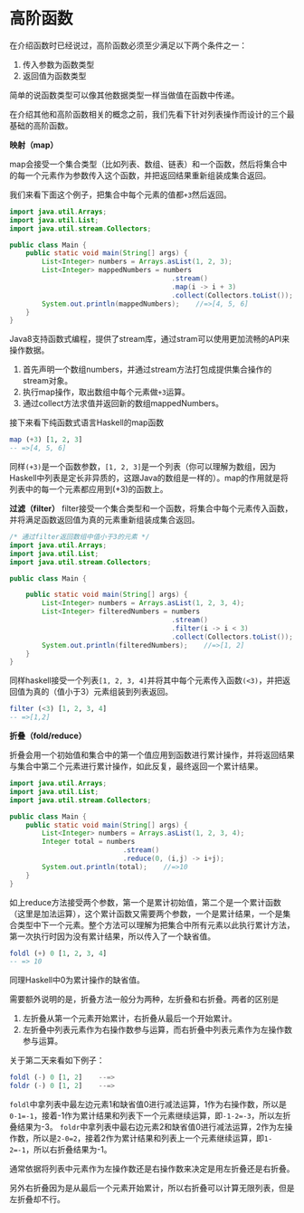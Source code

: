 # 高阶函数

在介绍函数时已经说过，高阶函数必须至少满足以下两个条件之一：
1. 传入参数为函数类型
2. 返回值为函数类型

简单的说函数类型可以像其他数据类型一样当做值在函数中传递。

在介绍其他和高阶函数相关的概念之前，我们先看下针对列表操作而设计的三个最基础的高阶函数。

**映射（map）**

map会接受一个集合类型（比如列表、数组、链表）和一个函数，然后将集合中的每一个元素作为参数传入这个函数，并把返回结果重新组装成集合返回。

我们来看下面这个例子，把集合中每个元素的值都`+3`然后返回。

```java
import java.util.Arrays;
import java.util.List;
import java.util.stream.Collectors;

public class Main {
    public static void main(String[] args) {
        List<Integer> numbers = Arrays.asList(1, 2, 3);
        List<Integer> mappedNumbers = numbers
                                        .stream()
                                        .map(i -> i + 3)
                                        .collect(Collectors.toList());
        System.out.println(mappedNumbers);    //=>[4, 5, 6]
    }
}
```
Java8支持函数式编程，提供了stream库，通过stram可以使用更加流畅的API来操作数据。
1. 首先声明一个数组numbers，并通过stream方法打包成提供集合操作的stream对象。
2. 执行map操作，取出数组中每个元素做`+3`运算。
3. 通过collect方法求值并返回新的数组mappedNumbers。

接下来看下纯函数式语言Haskell的map函数
```haskell
map (+3) [1, 2, 3]
-- =>[4, 5, 6]
```
同样`(+3)`是一个函数参数，`[1, 2, 3]`是一个列表（你可以理解为数组，因为Haskell中列表是定长非异质的，这跟Java的数组是一样的）。map的作用就是将列表中的每一个元素都应用到(+3)的函数上。

**过滤（filter）**
filter接受一个集合类型和一个函数，将集合中每个元素传入函数，并将满足函数返回值为真的元素重新组装成集合返回。

```java
/* 通过filter返回数组中值小于3的元素 */
import java.util.Arrays;
import java.util.List;
import java.util.stream.Collectors;

public class Main {

    public static void main(String[] args) {
        List<Integer> numbers = Arrays.asList(1, 2, 3, 4);
        List<Integer> filteredNumbers = numbers
                                        .stream()
                                        .filter(i -> i < 3)
                                        .collect(Collectors.toList());
        System.out.println(filteredNumbers);    //=>[1, 2]
    }
}
```
同样haskell接受一个列表`[1, 2, 3, 4]`并将其中每个元素传入函数`(<3)`，并把返回值为真的（值小于3）元素组装到列表返回。
```haskell
filter (<3) [1, 2, 3, 4]
-- =>[1,2]
```

**折叠（fold/reduce）**

折叠会用一个初始值和集合中的第一个值应用到函数进行累计操作，并将返回结果与集合中第二个元素进行累计操作，如此反复，最终返回一个累计结果。

```java
import java.util.Arrays;
import java.util.List;
import java.util.stream.Collectors;

public class Main {
    public static void main(String[] args) {
        List<Integer> numbers = Arrays.asList(1, 2, 3, 4);
        Integer total = numbers
                            .stream()
                            .reduce(0, (i,j) -> i+j);
        System.out.println(total);    //=>10
    }
}
```
如上reduce方法接受两个参数，第一个是累计初始值，第二个是一个累计函数（这里是加法运算），这个累计函数又需要两个参数，一个是累计结果，一个是集合类型中下一个元素。整个方法可以理解为把集合中所有元素以此执行累计方法，第一次执行时因为没有累计结果，所以传入了一个缺省值。

```haskell
foldl (+) 0 [1, 2, 3, 4]
-- => 10
```
同理Haskell中0为累计操作的缺省值。

需要额外说明的是，折叠方法一般分为两种，左折叠和右折叠。两者的区别是
1. 左折叠从第一个元素开始累计，右折叠从最后一个开始累计。
2. 左折叠中列表元素作为右操作数参与运算，而右折叠中列表元素作为左操作数参与运算。

关于第二天来看如下例子：
```haskell
foldl (-) 0 [1, 2]    --=>
foldr (-) 0 [1, 2]    --=>
```
`foldl`中拿列表中最左边元素1和缺省值0进行减法运算，1作为右操作数，所以是`0-1=-1`，接着-1作为累计结果和列表下一个元素继续运算，即`-1-2=-3`，所以左折叠结果为-3。
`foldr`中拿列表中最右边元素2和缺省值0进行减法运算，2作为左操作数，所以是`2-0=2`，接着2作为累计结果和列表上一个元素继续运算，即`1-2=-1`，所以右折叠结果为-1。

通常依据将列表中元素作为左操作数还是右操作数来决定是用左折叠还是右折叠。

另外右折叠因为是从最后一个元素开始累计，所以右折叠可以计算无限列表，但是左折叠却不行。



